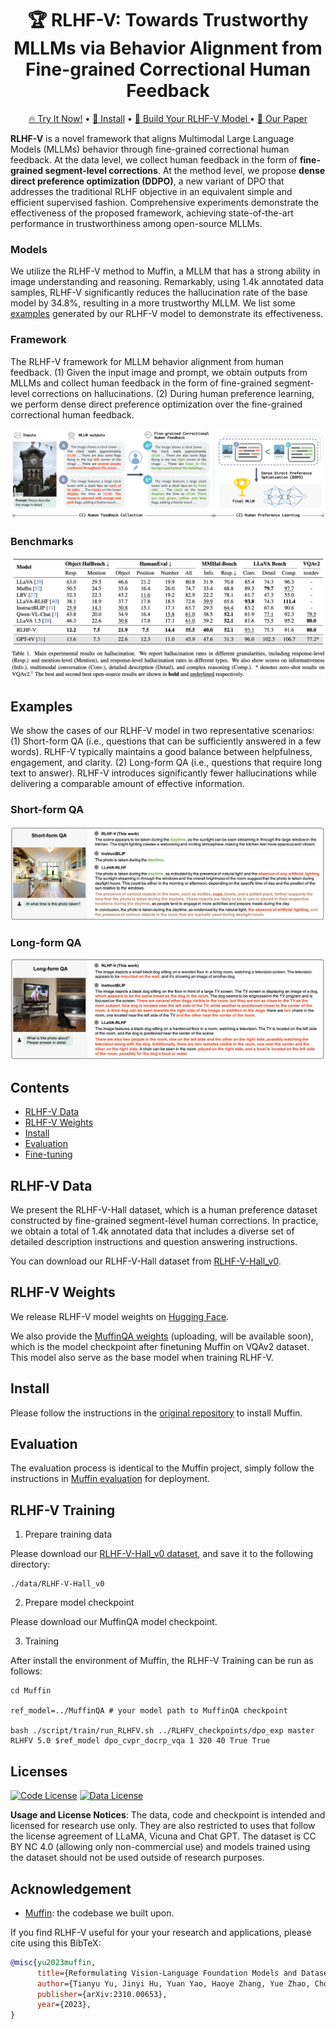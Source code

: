 <div align="center">

# 🏆 RLHF-V: Towards Trustworthy MLLMs via Behavior Alignment from Fine-grained Correctional Human Feedback

<p align="center">
  <a href="http://120.92.209.146:8081/">🔥 Try It Now!</a> •
  <a href="#Install">🔧 Install</a> •
  <a href="#rlhf-v-training"> 🙌 Build Your RLHF-V Model </a> •
  <a href="#"> 📄 Our Paper </a>
</p>

</div>

**RLHF-V** is a novel framework that aligns Multimodal Large Language Models (MLLMs) behavior through fine-grained correctional human feedback. At the data level, we collect human feedback in the form of **fine-grained segment-level corrections**. At the method level, we propose **dense direct preference optimization (DDPO)**, a new variant of DPO that addresses the traditional RLHF objective in an equivalent simple and efficient supervised fashion. Comprehensive experiments demonstrate the effectiveness of the proposed framework, achieving state-of-the-art performance in trustworthiness among open-source MLLMs.

### Models

We utilize the RLHF-V method to Muffin, a MLLM that has a strong ability in image understanding and reasoning. Remarkably, using 1.4k annotated data samples, RLHF-V significantly reduces the hallucination rate of the base model by 34.8%, resulting in a more trustworthy MLLM. We list some [examples](#examples) generated by our RLHF-V model to demonstrate its effectiveness.

### Framework

The RLHF-V framework for MLLM behavior alignment from human feedback. (1) Given the input image and prompt, we obtain outputs from MLLMs and collect human feedback in the form of fine-grained segment-level corrections on hallucinations. (2) During human preference learning, we perform dense direct preference optimization over the fine-grained correctional human feedback.

![RLHF-V-Framework](./assets/images/rlhf-v-framework.png)

### Benchmarks

![Benchmark-Performance](./assets/images/BenchmarkPerformance.png)


## Examples

We show the cases of our RLHF-V model in two representative scenarios: (1) Short-form QA (i.e., questions that can be sufficiently answered in a few words). RLHF-V typically maintains a good balance between helpfulness, engagement, and clarity. (2) Long-form QA (i.e., questions that require long text to answer). RLHF-V introduces significantly fewer hallucinations while delivering a comparable amount of effective information. 

### Short-form QA

![case](./assets/images/short-form.png)


### Long-form QA

![case](./assets/images/long-form.png)


## Contents
- [RLHF-V Data](#rlhf-v-data)
- [RLHF-V Weights](#rlhf-v-weights)
- [Install](#install)
- [Evaluation](#evaluation)
- [Fine-tuning](#rlhf-v-training)

## RLHF-V Data

We present the RLHF-V-Hall dataset, which is a human preference dataset constructed by fine-grained segment-level human corrections. In practice, we obtain a total of 1.4k annotated data that includes a diverse set of detailed description instructions and question answering instructions.

You can download our RLHF-V-Hall dataset from [RLHF-V-Hall_v0]((https://huggingface.co/datasets/HaoyeZhang/RLHF-V-Hall_v0/tree/main)).

## RLHF-V Weights

We release RLHF-V model weights on [Hugging Face](https://huggingface.co/openbmb/RLHF-V_v0). 

We also provide the [MuffinQA weights](https://huggingface.co/Yirany/MuffinQA/tree/main) (uploading, will be available soon), which is the model checkpoint after finetuning Muffin on VQAv2 dataset. This model also serve as the base model when training RLHF-V.

## Install

Please follow the instructions in the [original repository]((https://github.com/thunlp/muffin#install)) to install Muffin.

## Evaluation

The evaluation process is identical to the Muffin project, simply follow the instructions in [Muffin evaluation]((https://github.com/thunlp/Muffin#evaluation)) for deployment.

## RLHF-V Training

1. Prepare training data

Please download our [RLHF-V-Hall_v0 dataset]((https://huggingface.co/datasets/HaoyeZhang/RLHF-V-Hall_v0/tree/main)), and save it to the following directory:

```
./data/RLHF-V-Hall_v0
```

2. Prepare model checkpoint

Please download our MuffinQA model checkpoint.

3. Training

After install the environment of Muffin, the RLHF-V Training can be run as follows: 
```
cd Muffin

ref_model=../MuffinQA # your model path to MuffinQA checkpoint

bash ./script/train/run_RLHFV.sh ../RLHFV_checkpoints/dpo_exp master RLHFV 5.0 $ref_model dpo_cvpr_docrp_vqa 1 320 40 True True
```

## Licenses


[![Code License](https://img.shields.io/badge/Code%20License-Apache_2.0-green.svg)](https://github.com/tatsu-lab/stanford_alpaca/blob/main/LICENSE)
[![Data License](https://img.shields.io/badge/Data%20License-CC%20By%20NC%204.0-red.svg)](https://github.com/tatsu-lab/stanford_alpaca/blob/main/DATA_LICENSE)

**Usage and License Notices**: The data, code and checkpoint is intended and licensed for research use only. They are also restricted to uses that follow the license agreement of LLaMA, Vicuna and Chat GPT. The dataset is CC BY NC 4.0 (allowing only non-commercial use) and models trained using the dataset should not be used outside of research purposes.


## Acknowledgement

- [Muffin](https://github.com/thunlp/muffin): the codebase we built upon.

If you find RLHF-V useful for your your research and applications, please cite using this BibTeX:
```bibtex
@misc{yu2023muffin,
      title={Reformulating Vision-Language Foundation Models and Datasets Towards Universal Multimodal Assistants},
      author={Tianyu Yu, Jinyi Hu, Yuan Yao, Haoye Zhang, Yue Zhao, Chongyi Wang, Shan Wang, Yinxv Pan, Jiao Xue, Dahai Li, Zhiyuan Liu, Hai-Tao Zheng, Maosong Sun},
      publisher={arXiv:2310.00653},
      year={2023},
}
```
